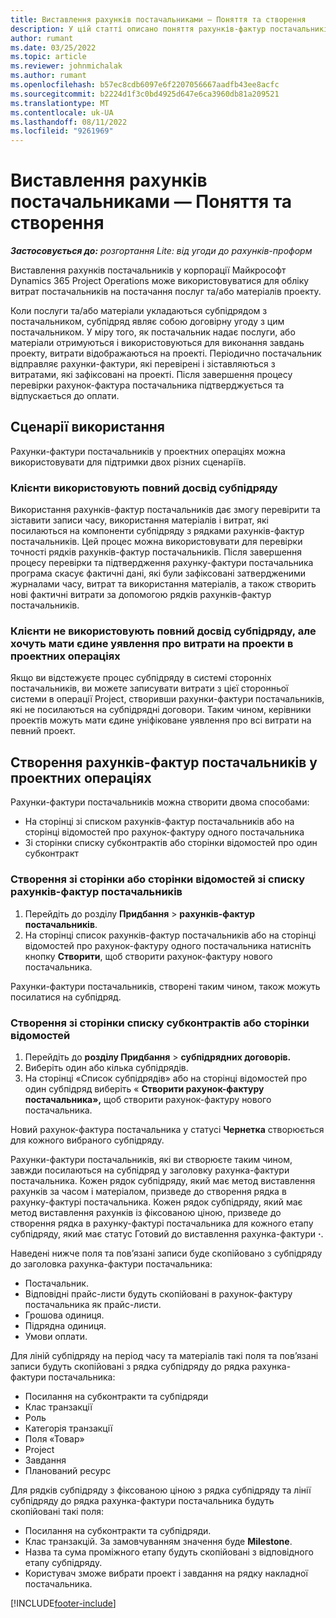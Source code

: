 ```yaml
---
title: Виставлення рахунків постачальниками — Поняття та створення
description: У цій статті описано поняття рахунків-фактур постачальників, сценарії використання та способи створення рахунків-фактур постачальників у корпорації Майкрософт Dynamics 365 Project Operations.
author: rumant
ms.date: 03/25/2022
ms.topic: article
ms.reviewer: johnmichalak
ms.author: rumant
ms.openlocfilehash: b57ec8cdb6097e6f2207056667aadfb43ee8acfc
ms.sourcegitcommit: b2224d1f3c0bd4925d647e6ca3960db81a209521
ms.translationtype: MT
ms.contentlocale: uk-UA
ms.lasthandoff: 08/11/2022
ms.locfileid: "9261969"
---
```

# <a name="vendor-invoicing---concept-and-creation"></a>Виставлення рахунків постачальниками — Поняття та створення

_**Застосовується до:** розгортання Lite: від угоди до рахунків-проформ_

Виставлення рахунків постачальників у корпорації Майкрософт Dynamics 365 Project Operations може використовуватися для обліку витрат постачальників на постачання послуг та/або матеріалів проекту.

Коли послуги та/або матеріали укладаються субпідрядом з постачальником, субпідряд являє собою договірну угоду з цим постачальником. У міру того, як постачальник надає послуги, або матеріали отримуються і використовуються для виконання завдань проекту, витрати відображаються на проекті. Періодично постачальник відправляє рахунки-фактури, які перевірені і зіставляються з витратами, які зафіксовані на проекті. Після завершення процесу перевірки рахунок-фактура постачальника підтверджується та відпускається до оплати.

## <a name="scenarios-for-use"></a>Сценарії використання

Рахунки-фактури постачальників у проектних операціях можна використовувати для підтримки двох різних сценаріїв.

### <a name="customers-use-the-full-subcontracting-experiences"></a>Клієнти використовують повний досвід субпідряду

Використання рахунків-фактур постачальників дає змогу перевірити та зіставити записи часу, використання матеріалів і витрат, які посилаються на компоненти субпідряду з рядками рахунків-фактур постачальників. Цей процес можна використовувати для перевірки точності рядків рахунків-фактур постачальників. Після завершення процесу перевірки та підтвердження рахунку-фактури постачальника програма скасує фактичні дані, які були зафіксовані затвердженими журналами часу, витрат та використання матеріалів, а також створить нові фактичні витрати за допомогою рядків рахунків-фактур постачальників.

### <a name="customers-dont-use-the-full-subcontracting-experiences-but-want-to-have-a-unified-view-of-costs-on-projects-in-project-operations"></a>Клієнти не використовують повний досвід субпідряду, але хочуть мати єдине уявлення про витрати на проекти в проектних операціях

Якщо ви відстежуєте процес субпідряду в системі сторонніх постачальників, ви можете записувати витрати з цієї сторонньої системи в операції Project, створивши рахунки-фактури постачальників, які не посилаються на субпідрядні договори. Таким чином, керівники проектів можуть мати єдине уніфіковане уявлення про всі витрати на певний проект.

## <a name="creation-of-vendor-invoices-in-project-operations"></a>Створення рахунків-фактур постачальників у проектних операціях

Рахунки-фактури постачальників можна створити двома способами:

- На сторінці зі списком рахунків-фактур постачальників або на сторінці відомостей про рахунок-фактуру одного постачальника
- Зі сторінки списку субконтрактів або сторінки відомостей про один субконтракт

### <a name="creation-from-the-vendor-invoice-list-page-or-details-page"></a>Створення зі сторінки або сторінки відомостей зі списку рахунків-фактур постачальників

1. Перейдіть до розділу **Придбання** \> **рахунків-фактур постачальників**.
2. На сторінці список рахунків-фактур постачальників або на сторінці відомостей про рахунок-фактуру одного постачальника натисніть кнопку **Створити**, щоб створити рахунок-фактуру нового постачальника.

Рахунки-фактури постачальників, створені таким чином, також можуть посилатися на субпідряд.

### <a name="creation-from-the-subcontract-list-page-or-details-page"></a>Створення зі сторінки списку субконтрактів або сторінки відомостей

1. Перейдіть до **розділу Придбання** \> **субпідрядних договорів.**
2. Виберіть один або кілька субпідрядів.
3. На сторінці «Список субпідрядів» або на сторінці відомостей про один субпідряд виберіть « **Створити рахунок-фактуру постачальника»,** щоб створити рахунок-фактуру нового постачальника.

Новий рахунок-фактура постачальника у статусі **Чернетка** створюється для кожного вибраного субпідряду.

Рахунки-фактури постачальників, які ви створюєте таким чином, завжди посилаються на субпідряд у заголовку рахунка-фактури постачальника. Кожен рядок субпідряду, який має метод виставлення рахунків за часом і матеріалом, призведе до створення рядка в рахунку-фактурі постачальника. Кожен рядок субпідряду, який має метод виставлення рахунків із фіксованою ціною, призведе до створення рядка в рахунку-фактурі постачальника для кожного етапу субпідряду, який має статус Готовий до виставлення рахунка-фактури **·**.

Наведені нижче поля та пов’язані записи буде скопійовано з субпідряду до заголовка рахунка-фактури постачальника:

- Постачальник.
- Відповідні прайс-листи будуть скопійовані в рахунок-фактуру постачальника як прайс-листи.
- Грошова одиниця.
- Підрядна одиниця.
- Умови оплати.

Для ліній субпідряду на період часу та матеріалів такі поля та пов’язані записи будуть скопійовані з рядка субпідряду до рядка рахунка-фактури постачальника:

- Посилання на субконтракти та субпідряди
- Клас транзакції
- Роль
- Категорія транзакції
- Поля «Товар»
- Project
- Завдання
- Планований ресурс

Для рядків субпідряду з фіксованою ціною з рядка субпідряду та лінії субпідряду до рядка рахунка-фактури постачальника будуть скопійовані такі поля:

- Посилання на субконтракти та субпідряди.
- Клас транзакцій. За замовчуванням значення буде **Milestone**.
- Назва та сума проміжного етапу будуть скопійовані з відповідного етапу субпідряду.
- Користувач зможе вибрати проект і завдання на рядку накладної постачальника.

[!INCLUDE[footer-include](../../includes/footer-banner.md)]
